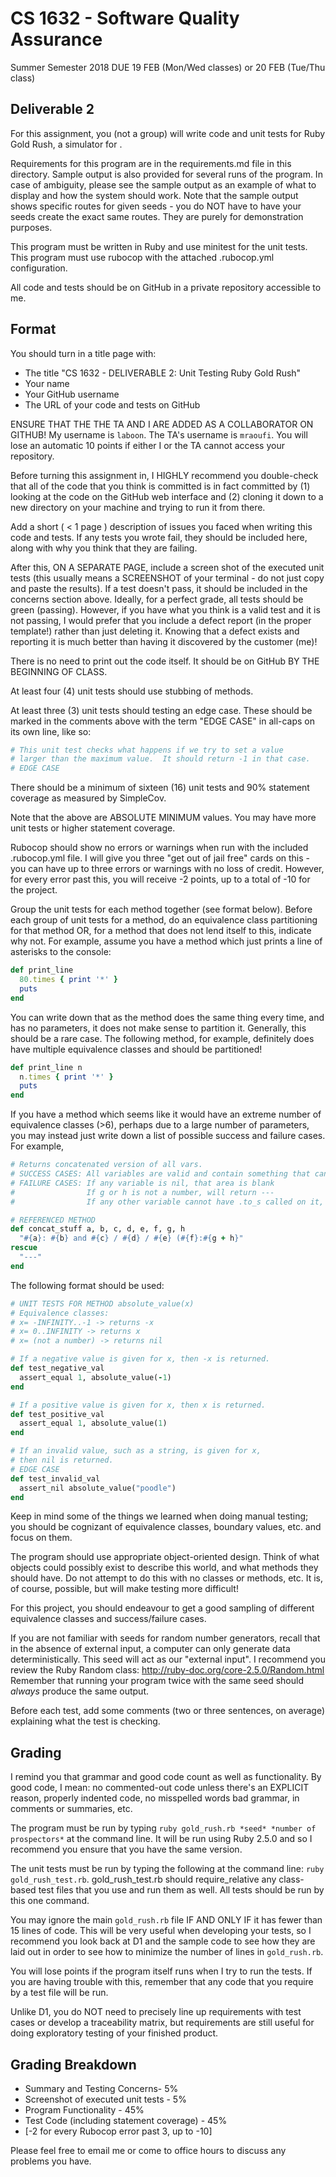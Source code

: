 # CS 1632 - Software Quality Assurance
Summer Semester 2018
DUE 19 FEB (Mon/Wed classes) or 20 FEB (Tue/Thu class)

## Deliverable 2

For this assignment, you (not a group) will write code and unit tests for Ruby Gold Rush, a simulator for .

Requirements for this program are in the requirements.md file in this directory.  Sample output is also provided for several runs of the program.  In case of ambiguity, please see the sample output as an example of what to display and how the system should work.  Note that the sample output shows specific routes for given seeds - you do NOT have to have your seeds create the exact same routes.  They are purely for demonstration purposes.

This program must be written in Ruby and use minitest for the unit tests.  This program must use rubocop with the attached .rubocop.yml configuration.

All code and tests should be on GitHub in a private repository accessible to me.

## Format
You should turn in a title page with:

* The title "CS 1632 - DELIVERABLE 2: Unit Testing Ruby Gold Rush"
* Your name
* Your GitHub username
* The URL of your code and tests on GitHub

ENSURE THAT THE THE TA AND I ARE ADDED AS A COLLABORATOR ON GITHUB!  My username is `laboon`.  The TA's username is `mraoufi`.  You will lose an automatic 10 points if either I or the TA cannot access your repository.

Before turning this assignment in, I HIGHLY recommend you double-check that all of the code that you think is committed is in fact committed by (1) looking at the code on the GitHub web interface and (2) cloning it down to a new directory on your machine and trying to run it from there.

Add a short ( < 1 page ) description of issues you faced when writing this code and tests.  If any tests you wrote fail, they should be included here, along with why you think that they are failing.

After this, ON A SEPARATE PAGE, include a screen shot of the executed unit tests (this usually means a SCREENSHOT of your terminal - do not just copy and paste the results).    If a test doesn't pass, it should be included in the concerns section above.  Ideally, for a perfect grade, all tests should be green (passing).  However, if you have what you think is a valid test and it is not passing, I would prefer that you include a defect report (in the proper template!) rather than just deleting it.  Knowing that a defect exists and reporting it is much better than having it discovered by the customer (me)!

There is no need to print out the code itself.  It should be on GitHub BY THE BEGINNING OF CLASS.

At least four (4) unit tests should use stubbing of methods.

At least three (3) unit tests should testing an edge case.  These should be marked in the comments above with the term "EDGE CASE" in all-caps on its own line, like so:

```ruby
# This unit test checks what happens if we try to set a value
# larger than the maximum value.  It should return -1 in that case.
# EDGE CASE
```

There should be a minimum of sixteen (16) unit tests and 90% statement coverage as measured by SimpleCov.

Note that the above are ABSOLUTE MINIMUM values.  You may have more unit tests or higher statement coverage.

Rubocop should show no errors or warnings when run with the included .rubocop.yml file.  I will give you three "get out of jail free" cards on this - you can have up to three errors or warnings with no loss of credit.  However, for every error past this, you will receive -2 points, up to a total of -10 for the project.

Group the unit tests for each method together (see format below).  Before each group of unit tests for a method, do an equivalence class partitioning for that method OR, for a method that does not lend itself to this, indicate why not.  For example, assume you have a method which just prints a line of asterisks to the console:

```ruby
def print_line
  80.times { print '*' }
  puts
end
```

You can write down that as the method does the same thing every time, and has no parameters, it does not make sense to partition it.  Generally, this should be a rare case.  The following method, for example, definitely does have multiple equivalence classes and should be partitioned!

```ruby
def print_line n
  n.times { print '*' }
  puts
end
```
If you have a method which seems like it would have an extreme number of equivalence classes (>6), perhaps due to a large number of parameters, you may instead just write down a list of possible success and failure cases.  For example,

```ruby
# Returns concatenated version of all vars.
# SUCCESS CASES: All variables are valid and contain something that can be stringified
# FAILURE CASES: If any variable is nil, that area is blank
#                If g or h is not a number, will return ---
#                If any other variable cannot have .to_s called on it, will return ---

# REFERENCED METHOD
def concat_stuff a, b, c, d, e, f, g, h
  "#{a}: #{b} and #{c} / #{d} / #{e} (#{f}:#{g + h}"
rescue
  "---"
end
```

The following format should be used:

```ruby
# UNIT TESTS FOR METHOD absolute_value(x)
# Equivalence classes:
# x= -INFINITY..-1 -> returns -x
# x= 0..INFINITY -> returns x
# x= (not a number) -> returns nil

# If a negative value is given for x, then -x is returned.
def test_negative_val
  assert_equal 1, absolute_value(-1)
end

# If a positive value is given for x, then x is returned.
def test_positive_val
  assert_equal 1, absolute_value(1)
end

# If an invalid value, such as a string, is given for x,
# then nil is returned.
# EDGE CASE
def test_invalid_val
  assert_nil absolute_value("poodle")
end
```

Keep in mind some of the things we learned when doing manual testing; you should be cognizant of equivalence classes, boundary values, etc. and focus on them.

The program should use appropriate object-oriented design.  Think of what objects could possibly exist to describe this world, and what methods they should have.  Do not attempt to do this with no classes or methods, etc.  It is, of course, possible, but will make testing more difficult!

For this project, you should endeavour to get a good sampling of different equivalence classes and success/failure cases.

If you are not familiar with seeds for random number generators, recall that in the absence of external input, a computer can only generate data deterministically.  This seed will act as our "external input".  I recommend you review the Ruby Random class: http://ruby-doc.org/core-2.5.0/Random.html  Remember that running your program twice with the same seed should *always* produce the same output.

Before each test, add some comments (two or three sentences, on average) explaining what the test is checking.

## Grading
I remind you that grammar and good code count as well as functionality.  By good code, I mean: no commented-out code unless there's an EXPLICIT reason, properly indented code, no misspelled words  bad grammar, in comments or summaries, etc.

The program must be run by typing `ruby gold_rush.rb *seed* *number of prospectors*`  at the command line.  It will be run using Ruby 2.5.0 and so I recommend you ensure that you have the same version.

The unit tests must be run by typing the following at the command line: `ruby gold_rush_test.rb`.  gold_rush_test.rb should require_relative any class-based test files that you use and run them as well.  All tests should be run by this one command.

You may ignore the main `gold_rush.rb` file IF AND ONLY IF it has fewer than 15 lines of code.  This will be very useful when developing your tests, so I recommend you look back at D1 and the sample code to see how they are laid out in order to see how to minimize the number of lines in `gold_rush.rb`.

You will lose points if the program itself runs when I try to run the tests.  If you are having trouble with this, remember that any code that you require by a test file will be run.

Unlike D1, you do NOT need to precisely line up requirements with test cases or develop a traceability matrix, but requirements are still useful for doing exploratory testing of your finished product.

## Grading Breakdown
* Summary and Testing Concerns- 5%
* Screenshot of executed unit tests - 5%
* Program Functionality - 45%
* Test Code (including statement coverage) - 45%
* [-2 for every Rubocop error past 3, up to -10]

Please feel free to email me or come to office hours to discuss any problems you have.
